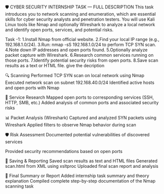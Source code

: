 🛡️ CYBER SECURITY INTERNSHIP TASK — FULL DESCRIPTION
This task introduces you to network scanning and enumeration, which are essential skills for cyber security analysts and penetration testers. You will use Kali Linux tools like Nmap and optionally Wireshark to analyze a local network and identify open ports, services, and potential risks.


Task -1:
1.Install Nmap from official website.
2.Find your local IP range (e.g., 192.168.1.0/24).
3.Run: nmap -sS 192.168.1.0/24 to perform TCP SYN scan.
4.Note down IP addresses and open ports found.
5.Optionally analyze packet capture with Wireshark.
6.Research common services running on those ports.
7.Identify potential security risks from open ports.
8.Save scan results as a text or HTML file. give the decription


🔍 Scanning
Performed TCP SYN scan on local network using Nmap
Executed network scan on subnet 192.168.40.0/24
Identified active hosts and open ports with Nmap

🧠 Service Research
Mapped open ports to corresponding services (SSH, HTTP, SMB, etc.)
Added analysis of common ports and associated security risks

📊 Packet Analysis (Wireshark)
Captured and analyzed SYN packets using Wireshark
Applied filters to observe Nmap behavior during scan

🛡️ Risk Assessment
Documented potential vulnerabilities of discovered services

Provided security recommendations based on open ports

💾 Saving & Reporting
Saved scan results as text and HTML files
Generated scan.html from XML using xsltproc
Uploaded final scan report and analysis

📝 Final Summary or Report
Added internship task summary and theory explanation
Compiled complete step-by-step documentation of the Nmap scanning task
